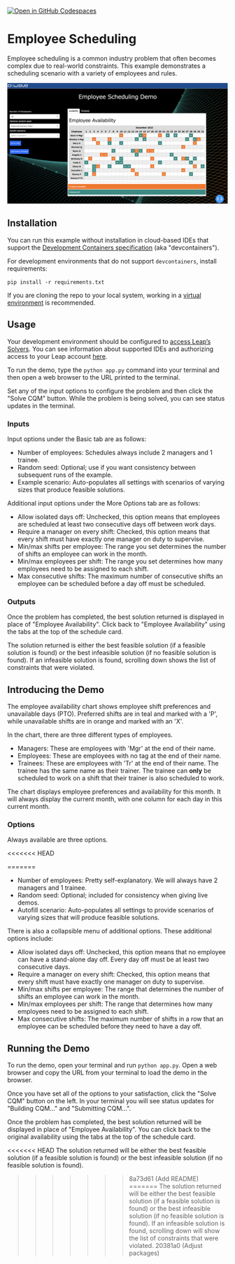[![Open in GitHub Codespaces](
  https://img.shields.io/badge/Open%20in%20GitHub%20Codespaces-333?logo=github)](
  https://codespaces.new/dwave-examples/employee-scheduling?quickstart=1)
<!-- [![Linux/Mac/Windows build status](
  https://circleci.com/gh/dwave-examples/employee-scheduling.svg?style=shield)](
  https://circleci.com/gh/dwave-examples/employee-scheduling) -->

# Employee Scheduling

Employee scheduling is a common industry problem that often becomes complex
due to real-world constraints. This example demonstrates
a scheduling scenario with a variety of employees and rules.

![Screen Image](assets/demo_image.png)

## Installation

You can run this example without installation in cloud-based IDEs that support 
the [Development Containers specification](https://containers.dev/supporting)
(aka "devcontainers").

For development environments that do not support ``devcontainers``, install 
requirements:

    pip install -r requirements.txt

If you are cloning the repo to your local system, working in a 
[virtual environment](https://docs.python.org/3/library/venv.html) is 
recommended.

## Usage

Your development environment should be configured to 
[access Leap’s Solvers](https://docs.ocean.dwavesys.com/en/stable/overview/sapi.html).
You can see information about supported IDEs and authorizing access to your 
Leap account [here](https://docs.dwavesys.com/docs/latest/doc_leap_dev_env.html).  

To run the demo, type the ``python app.py`` command into your terminal and then open a web browser
to the URL printed to the terminal.

Set any of the input options to configure the problem and then click the "Solve CQM"
button. While the problem is being solved, you can see status updates in the terminal.

### Inputs
Input options under the Basic tab are as follows:

- Number of employees: Schedules always include 2 managers  and 1 trainee.
- Random seed: Optional; use if you want consistency between subsequent runs of the example.
- Example scenario: Auto-populates all settings with scenarios of varying
  sizes that produce feasible solutions.

Additional input options under the More Options tab are as follows:

- Allow isolated days off: Unchecked, this option means that employees are
  scheduled at least two consecutive days off between work days. 
- Require a manager on every shift: Checked, this option means that every shift
  must have exactly one manager on duty to supervise.
- Min/max shifts per employee: The range you set determines the number of shifts an
  employee can work in the month.
- Min/max employees per shift: The range you set determines how many employees need
  to be assigned to each shift.
- Max consecutive shifts: The maximum number of consecutive shifts an employee
  can be scheduled before a day off must be scheduled.

### Outputs

Once the problem has completed, the best solution returned is displayed in
place of "Employee Availability". Click back to "Employee Availability" using
the tabs at the top of the schedule card.

The solution returned is either the best feasible solution (if a feasible
solution is found) or the best infeasible solution (if no feasible solution is
found). If an infeasible solution is found, scrolling down shows the list of
constraints that were violated.

## Introducing the Demo




The employee availability chart shows employee shift preferences and unavailable
days (PTO). Preferred shifts are in teal and marked with a 'P', while
unavailable shifts are in orange and marked with an 'X'.

In the chart, there are three different types of employees.

- Managers: These are employees with 'Mgr' at the end of their name.
- Employees: These are employees with no tag at the end of their name.
- Trainees: These are employees with 'Tr' at the end of their name. The trainee
  has the same name as their trainer. The trainee can **only** be scheduled to
  work on a shift that their trainer is also scheduled to work.

The chart displays employee preferences and availability for this month. It will
always display the current month, with one column for each day in this current
month.

### Options

Always available are three options.

<<<<<<< HEAD


=======
 - Number of employees: Pretty self-explanatory. We will always have 2 managers and 1 trainee.
 - Random seed: Optional; included for consistency when giving live demos.
 - Autofill scenario: Auto-populates all settings to provide scenarios of varying sizes that will produce feasible solutions.

There is also a collapsible menu of additional options. These additional options include:

 - Allow isolated days off: Unchecked, this option means that no employee can have a stand-alone day off. Every day off must be at least two consecutive days.
 - Require a manager on every shift: Checked, this option means that every shift must have exactly one manager on duty to supervise.
 - Min/max shifts per employee: The range that determines the number of shifts an employee can work in the month.
 - Min/max employees per shift: The range that determines how many employees need to be assigned to each shift.
 - Max consecutive shifts: The maximum number of shifts in a row that an employee can be scheduled before they need to have a day off.

## Running the Demo

To run the demo, open your terminal and run `python app.py`. Open a web browser and copy the URL from your terminal to load the demo in the browser.

Once you have set all of the options to your satisfaction, click the "Solve CQM" button on the left. In your terminal you will see status updates for "Building CQM..." and "Submitting CQM...".

Once the problem has completed, the best solution returned will be displayed in place of "Employee Availability". You can click back to the original availability using the tabs at the top of the schedule card.

<<<<<<< HEAD
The solution returned will be either the best feasible solution (if a feasible solution is found) or the best infeasible solution (if no feasible solution is found).
>>>>>>> 8a73d61 (Add README)
=======
The solution returned will be either the best feasible solution (if a feasible solution is found) or the best infeasible solution (if no feasible solution is found). If an infeasible solution is found, scrolling down will show the list of constraints that were violated.
>>>>>>> 20381a0 (Adjust packages)
